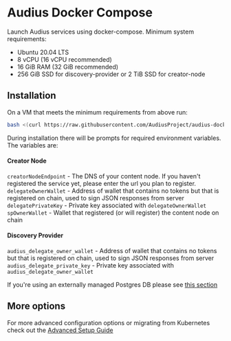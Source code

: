 # Audius Docker Compose

Launch Audius services using docker-compose. Minimum system requirements:

- Ubuntu 20.04 LTS
- 8 vCPU (16 vCPU recommended)
- 16 GiB RAM (32 GiB recommended)
- 256 GiB SSD for discovery-provider or 2 TiB SSD for creator-node

## Installation

On a VM that meets the minimum requirements from above run:

```sh
bash <(curl https://raw.githubusercontent.com/AudiusProject/audius-docker-compose/main/install.sh)
```

During installation there will be prompts for required environment variables. The variables are:

#### Creator Node
`creatorNodeEndpoint` - The DNS of your content node. If you haven't registered the service yet, please enter the url you plan to register.
`delegateOwnerWallet` - Address of wallet that contains no tokens but that is registered on chain, used to sign JSON responses from server
`delegatePrivateKey` - Private key associated with `delegateOwnerWallet`
`spOwnerWallet` - Wallet that registered (or will register) the content node on chain

#### Discovery Provider
`audius_delegate_owner_wallet` - Address of wallet that contains no tokens but that is registered on chain, used to sign JSON responses from server
`audius_delegate_private_key` - Private key associated with `audius_delegate_owner_wallet`

If you're using an externally managed Postgres DB please see [this section](ADVANCED_SETUP.md#discovery-provider)

## More options
For more advanced configuration options or migrating from Kubernetes check out the [Advanced Setup Guide](ADVANCED_SETUP.md)
